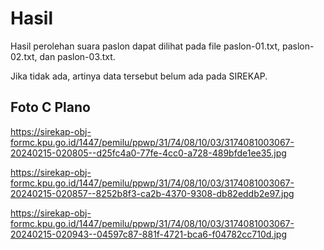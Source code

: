 # Hasil

Hasil perolehan suara paslon dapat dilihat pada file paslon-01.txt, paslon-02.txt, dan paslon-03.txt.

Jika tidak ada, artinya data tersebut belum ada pada SIREKAP.

## Foto C Plano

https://sirekap-obj-formc.kpu.go.id/1447/pemilu/ppwp/31/74/08/10/03/3174081003067-20240215-020805--d25fc4a0-77fe-4cc0-a728-489bfde1ee35.jpg

https://sirekap-obj-formc.kpu.go.id/1447/pemilu/ppwp/31/74/08/10/03/3174081003067-20240215-020857--8252b8f3-ca2b-4370-9308-db82eddb2e97.jpg

https://sirekap-obj-formc.kpu.go.id/1447/pemilu/ppwp/31/74/08/10/03/3174081003067-20240215-020943--04597c87-881f-4721-bca6-f04782cc710d.jpg
